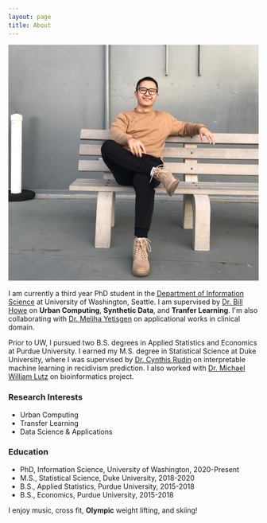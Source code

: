 ```yaml
---
layout: page
title: About
---
```


![plot](/assets/img/selfie.jpg)

I am currently a third year PhD student in the [Department of Information Science](https://ischool.uw.edu/) at University of Washington, Seattle. I am supervised by [Dr. Bill Howe](https://faculty.washington.edu/billhowe/) on **Urban Computing**, **Synthetic Data**, and **Tranfer Learning**. I'm also collaborating with [Dr. Meliha Yetisgen](https://faculty.washington.edu/melihay/) on applicational works in clinical domain.

Prior to UW, I pursued two B.S. degrees in Applied Statistics and Economics at Purdue University. I earned my M.S. degree in Statistical Science at Duke University, where I was supervised by [Dr. Cynthis Rudin](https://users.cs.duke.edu/~cynthia/home.html) on interpretable machine learning in recidivism prediction. I also worked with [Dr. Michael William Lutz](https://neurology.duke.edu/profile/michael-william-lutz) on bioinformatics project.


### Research Interests

- Urban Computing
- Transfer Learning
- Data Science & Applications

### Education

- PhD, Information Science, University of Washington, 2020-Present
- M.S., Statistical Science, Duke University, 2018-2020
- B.S., Applied Statistics, Purdue University, 2015-2018
- B.S., Economics, Purdue University, 2015-2018

I enjoy music, cross fit, **Olympic** weight lifting, and skiing!
